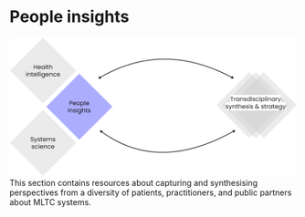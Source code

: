 # People insights
![Commons structure](../assets/commons-structure-people-insights.png)
<br>This section contains resources about capturing and synthesising perspectives from a diversity of patients, practitioners, and public partners about MLTC systems.
